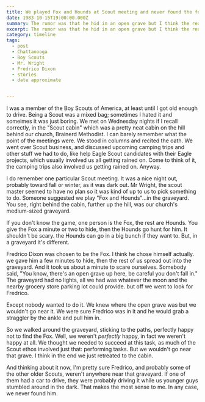 ```yaml
---
title: We played Fox and Hounds at Scout meeting and never found the fox.
date: 1983-10-15T19:00:00.000Z
summary: The rumor was that he hid in an open grave but I think the real answer was different.
excerpt: The rumor was that he hid in an open grave but I think the real answer was different.
category: timeline
tags:
  - post 
  - Chattanooga
  - Boy Scouts
  - Mr. Wright
  - Fredrico Dixon
  - stories
  - date approximate


---
```


I was a member of the Boy Scouts of America, at least until I got old enough to drive. Being a Scout was a mixed bag; sometimes I hated it and someimes it was just boring. We met on Wednesday nights if I recall correctly, in the "Scout cabin" which was a pretty neat cabin on the hill behind our church, Brainerd Methodist. I can barely remember what the point of the meetings were. We stood in columns and recited the oath. We went over Scout business, and discussed upcoming camping trips and other stuff we had to do, like help Eagle Scout candidates with their Eagle projects, which usually involved us all getting rained on. Come to think of it, the camping trips also involved us getting rained on. Anyway.

I do remember one particular Scout meeting. It was a nice night out, probably toward fall or winter, as it was dark out. Mr Wright, the scout master seemed to have no plan so it was kind of up to us to pick something to do. Someone suggested we play "Fox and Hounds"...in the graveyard. You see, right behind the cabin, further up the hill, was our church's medium-sized graveyard.

If you don't know the game, one person is the Fox, the rest are Hounds. You give the Fox a minute or two to hide, then the Hounds go hunt for him. It shouldn't be scary. the Hounds can go in a big bunch if they want to. But, in a graveyard it's different.

Fredrico Dixon was chosen to be the Fox. I think he chose himself actually. we gave him a few minutes to hide, then the rest of us spread out into the graveyard. And it took us about a minute to scare ourselves.  Somebody said, "You know, there's an open grave up here, be careful you don't fall in." The graveyard had no lights, all we had was whatever the moon and the nearby grocery store parking lot could provide. but off we went to look for Fredrico.

Except nobody wanted to do it. We knew where the open grave was but we wouldn't go near it. We were sure Fredrico was in it and he would grab a straggler by the ankle and pull him in.

So we walked around the graveyard, sticking to the paths, perfectly happy not to find the Fox. Well, we weren't _perfectly_ happy, in fact we weren't happy at all. We thought we needed to succeed at this task, as much of the Scout ethos involved just that: performing tasks. But we wouldn't go near that grave. I think in the end we just retreated to the cabin.

And thinking about it now, I'm pretty sure Fredrico, and probably some of the other older Scouts, weren't anywhere near that graveyard. If one of them had a car to drive, they were probably driving it while us younger guys stumbled around in the dark.
That makes the most sense to me. In any case, we never found him.
